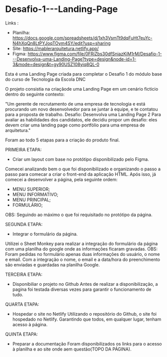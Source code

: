 # Desafio-1---Landing-Page
Links :
- Planilha: https://docs.google.com/spreadsheets/d/1xh3VsmTt9dqFuHt7euYc-N4hXqQn8LtPYJoqTOym4SY/edit?usp=sharing
- Site: https://mablerarquitetura.netlify.app/
- Figma: https://www.figma.com/file/0FRiZbs30dfSniazKiM1rM/Desafio-1---Desenvolva-uma-Landing-Page?type=design&node-id=1-3&mode=design&t=gy90USZ108yiq8QL-0

Esta é uma Landing Page criada para completar o  Desafio 1 do módulo base do curso de Tecnologia da Escola DNC

O projeto consistia na criaçãode uma Landing Page em um cenário ficticio dentro do seguinte contexto:

"Um gerente de recrutamento de uma empresa de tecnologia e está procurando um
novo desenvolvedor para se juntar à equipe, e te contatou para a proposta de trabalho.
Desafio: Desenvolva uma Landing Page 2
Para avaliar as habilidades dos candidatos, ele decidiu propor um desafio: eles devem
criar uma landing page como portfólio para uma empresa de arquitetura."

Foram ao todo 5 etapas para a criação do produto final.

PRIMEIRA ETAPA:

- Criar um layout com base no protótipo disponibilizado pelo Figma. 

Comecei analizando bem o que foi disponibilizado e organizando o passo a passo para comecar a criar o front-end da aplicação HTML. Após isso, 
já comecei a desenvolver a página, pela seguinte ordem: 

- MENU SUPERIOR;
- MENU INFORMATIVO;
- MENU PRINCIPAL;
- FORMULÁRIO;

OBS: Seguindo ao máximo o que foi requisitado no protótipo da página.

SEGUNDA ETAPA:

- Integrar o formulário da página.

Utilizei o Sheet Monkey para realizar a integração do formulário da página com uma planilha do google onde as informações ficaram gravadas. 
OBS: Foram pedidas no formulário apenas duas informações do usuário, o nome e email. Com a integração o nome, o email e a data/hora do preenchimento são enviadas e guardadas na planilha Google.

TERCEIRA ETAPA:

- Disponibiliar o projeto no Github
Antes de realizar a disponibilização, a pagina foi testada diversas vezes para garantir o funcionamento de tudo.


QUARTA ETAPA:

- Hospedar o site no Netlify
Utilizando o repositório do Github, o site foi hospedado no Netlify. Garantindo que todos, em qualquer lugar, tenham acesso à página.

QUINTA ETAPA:

- Preparar a documentação
Foram disponibilizados os links para o acesso à planilha e ao site onde aem questão(TOPO DA PÁGINA).

        
